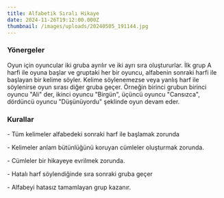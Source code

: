 ```yaml
---
title: Alfabetik Sıralı Hikaye
date: 2024-11-26T19:12:00.000Z
thumbnail: /images/uploads/20240505_191144.jpg
---
```

### Yönergeler

Oyun için oyuncular iki gruba ayrılır ve iki ayrı sıra oluştururlar. İlk grup A harfi ile oyuna başlar ve gruptaki her bir oyuncu, alfabenin sonraki harfi ile başlayan bir kelime söyler. Kelime söylenemezse veya yanlış harf ile söylenirse oyun sırası diğer gruba geçer. Örneğin birinci grubun birinci oyuncu "Ali" der, ikinci oyuncu "Birgün", üçüncü oyuncu "Cansızca", dördüncü oyuncu "Düşünüyordu" şeklinde oyun devam eder. 

### Kurallar 

\- Tüm kelimeler alfabedeki sonraki harf ile başlamak zorunda

\- Kelimeler anlam bütünlüğünü koruyan cümleler oluşturmak zorunda. 

\- Cümleler bir hikayeye evrilmek zorunda. 

\- Hatalı harf söylendiğinde sıra sonraki gruba geçer

\- Alfabeyi hatasız tamamlayan grup kazanır.
